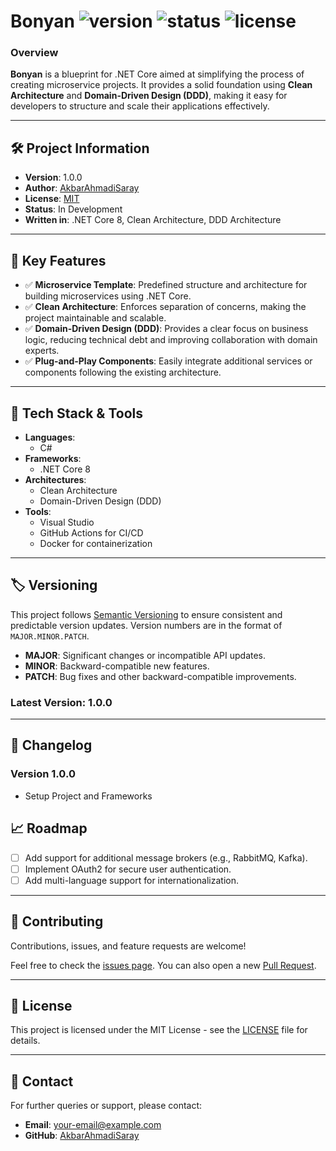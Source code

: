 # Bonyan ![version](https://img.shields.io/badge/version-1.0.0-blue) ![status](https://img.shields.io/badge/status-in%20development-orange) ![license](https://img.shields.io/badge/license-MIT-green)

### Overview
**Bonyan** is a blueprint for .NET Core aimed at simplifying the process of creating microservice projects. It provides a solid foundation using **Clean Architecture** and **Domain-Driven Design (DDD)**, making it easy for developers to structure and scale their applications effectively.

---

## 🛠️ **Project Information**

- **Version**: 1.0.0
- **Author**: [AkbarAhmadiSaray](https://github.com/AkbarAhmadiSaray)
- **License**: [MIT](./LICENSE)
- **Status**: In Development
- **Written in**: .NET Core 8, Clean Architecture, DDD Architecture

---

## 🚀 **Key Features**

- ✅ **Microservice Template**: Predefined structure and architecture for building microservices using .NET Core.
- ✅ **Clean Architecture**: Enforces separation of concerns, making the project maintainable and scalable.
- ✅ **Domain-Driven Design (DDD)**: Provides a clear focus on business logic, reducing technical debt and improving collaboration with domain experts.
- ✅ **Plug-and-Play Components**: Easily integrate additional services or components following the existing architecture.

---

## 🔧 **Tech Stack & Tools**

- **Languages**:
  - C#
- **Frameworks**:
  - .NET Core 8
- **Architectures**:
  - Clean Architecture
  - Domain-Driven Design (DDD)
- **Tools**:
  - Visual Studio
  - GitHub Actions for CI/CD
  - Docker for containerization

---

## 🏷️ **Versioning**

This project follows [Semantic Versioning](https://semver.org/) to ensure consistent and predictable version updates. Version numbers are in the format of `MAJOR.MINOR.PATCH`.

- **MAJOR**: Significant changes or incompatible API updates.
- **MINOR**: Backward-compatible new features.
- **PATCH**: Bug fixes and other backward-compatible improvements.

### Latest Version: 1.0.0

---

## 📝 **Changelog**

### Version 1.0.0
- Setup Project and Frameworks




## 📈 **Roadmap**

- [ ] Add support for additional message brokers (e.g., RabbitMQ, Kafka).
- [ ] Implement OAuth2 for secure user authentication.
- [ ] Add multi-language support for internationalization.

---

## 🤝 **Contributing**

Contributions, issues, and feature requests are welcome!

Feel free to check the [issues page](https://github.com/AkbarAhmadiSaray/bonyan/issues). You can also open a new [Pull Request](https://github.com/AkbarAhmadiSaray/bonyan/pulls).

---

## 📄 **License**

This project is licensed under the MIT License - see the [LICENSE](./LICENSE) file for details.

---

## 📧 **Contact**

For further queries or support, please contact:
- **Email**: [your-email@example.com](mailto:your-email@example.com)
- **GitHub**: [AkbarAhmadiSaray](https://github.com/AkbarAhmadiSaray)
